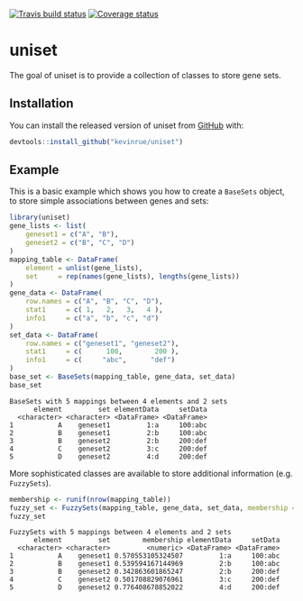 [![Travis build status](https://travis-ci.org/kevinrue/uniset.svg?branch=master)](https://travis-ci.org/kevinrue/uniset)
[![Coverage status](https://codecov.io/gh/kevinrue/uniset/branch/master/graph/badge.svg)](https://codecov.io/github/kevinrue/uniset?branch=master)

# uniset

The goal of uniset is to provide a collection of classes to store gene sets.

## Installation

You can install the released version of uniset from [GitHub](https://github.com/kevinrue/uniset) with:

``` r
devtools::install_github("kevinrue/uniset")
```

## Example

This is a basic example which shows you how to create a `BaseSets` object, to store simple associations between genes and sets:

``` r
library(uniset)
gene_lists <- list(
    geneset1 = c("A", "B"),
    geneset2 = c("B", "C", "D")
)
mapping_table <- DataFrame(
    element = unlist(gene_lists),
    set     = rep(names(gene_lists), lengths(gene_lists))
)
gene_data <- DataFrame(
    row.names = c("A", "B", "C", "D"),
    stat1     = c( 1,   2,   3,   4 ),
    info1     = c("a", "b", "c", "d")
)
set_data <- DataFrame(
    row.names = c("geneset1", "geneset2"),
    stat1     = c(      100,        200 ),
    info1     = c(     "abc",      "def")
)
base_set <- BaseSets(mapping_table, gene_data, set_data)
base_set
```

```
BaseSets with 5 mappings between 4 elements and 2 sets
      element         set elementData     setData
  <character> <character> <DataFrame> <DataFrame>
1           A    geneset1         1:a     100:abc
2           B    geneset1         2:b     100:abc
3           B    geneset2         2:b     200:def
4           C    geneset2         3:c     200:def
5           D    geneset2         4:d     200:def
```

More sophisticated classes are available to store additional information (e.g. `FuzzySets`).

``` r
membership <- runif(nrow(mapping_table))
fuzzy_set <- FuzzySets(mapping_table, gene_data, set_data, membership = membership)
fuzzy_set
```

```
FuzzySets with 5 mappings between 4 elements and 2 sets
      element         set        membership elementData     setData
  <character> <character>         <numeric> <DataFrame> <DataFrame>
1           A    geneset1 0.570553105324507         1:a     100:abc
2           B    geneset1 0.539594167144969         2:b     100:abc
3           B    geneset2 0.342863601865247         2:b     200:def
4           C    geneset2 0.501708829076961         3:c     200:def
5           D    geneset2 0.776408678852022         4:d     200:def
```
